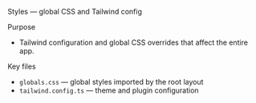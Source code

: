 Styles — global CSS and Tailwind config

Purpose
- Tailwind configuration and global CSS overrides that affect the entire app.

Key files
- `globals.css` — global styles imported by the root layout
- `tailwind.config.ts` — theme and plugin configuration
